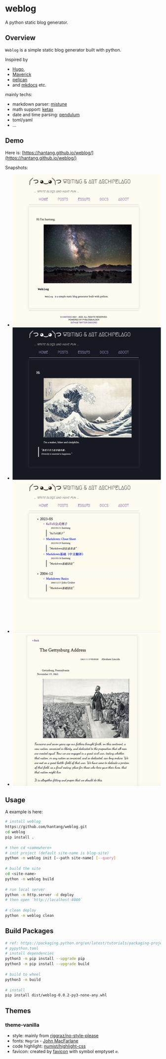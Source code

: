 # weblog

A python static blog generator.

## Overview

`Weblog` is a simple static blog generator built with python.

Inspired by
* [Hugo](https://github.com/gohugoio/hugo/),
* [Maverick](https://github.com/AlanDecode/Maverick)
* [pelican](https://github.com/getpelican/pelican)
* and [mkdocs](https://github.com/mkdocs/mkdocs) etc.

mainly techs:

* markdown parser: [mistune](https://github.com/lepture/mistune)
* math support: [ketax](https://github.com/KaTeX/KaTeX)
* date and time parsing: [pendulum](https://pendulum.eustace.io/)
* toml/yaml
* ...

## Demo

Here is: [https://hantang.github.io/weblog/](https://hantang.github.io/weblog/)

Snapshots:

* ![HomePage](images/home.jpg "Home Page")
* ![DarkMode](images/dark.jpg "Dark Mode")
* ![Menus](images/menu.jpg "Menus")
* ![Post](images/post.jpg "Post Example")

## Usage

A example is here:

```bash
# install weblog
https://github.com/hantang/weblog.git
cd weblog
pip install .

# then cd <somewhere>
# init project (default site-name is blog-site)
python -m weblog init [--path site-name] [--query]

# build the site
cd <site-name>
python -m weblog build

# run local server
python -m http.server -d deploy
# then open `http://localhost:8000`

# clean deploy
python -m weblog clean
```

## Build Packages

```bash
# ref: https://packaging.python.org/en/latest/tutorials/packaging-projects/
# pypython.toml
# install dependencies
python3 -m pip install --upgrade pip
python3 -m pip install --upgrade build

# build to wheel
python3 -m build

# install
pip install dist/weblog-0.0.2-py3-none-any.whl
```

## Themes

### theme-vanilla

* style: mainly from [riggraz/no-style-please](https://github.com/riggraz/no-style-please/)
* fonts: `Megrim` - [John MacFarlane](https://www.johnmacfarlane.net/)
* code highlight: [numist/highlight-css](https://github.com/numist/highlight-css/)
* favicon: created by [favicon](https://favicon.io/) with symbol emptyset `∅`.

